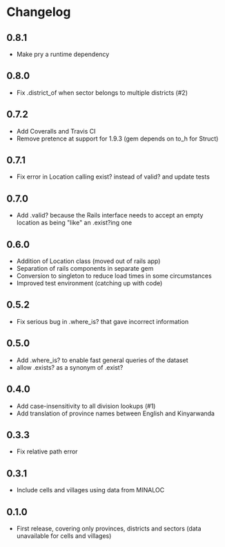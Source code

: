 # Changelog

## 0.8.1

 * Make pry a runtime dependency

## 0.8.0

 * Fix .district_of when sector belongs to multiple districts (#2)

## 0.7.2

 * Add Coveralls and Travis CI
 * Remove pretence at support for 1.9.3 (gem depends on to_h for Struct)

## 0.7.1

 * Fix error in Location calling exist? instead of valid? and update tests

## 0.7.0

 * Add .valid? because the Rails interface needs to accept an empty location as being "like" an .exist?ing one

## 0.6.0

 * Addition of Location class (moved out of rails app)
 * Separation of rails components in separate gem
 * Conversion to singleton to reduce load times in some circumstances
 * Improved test environment (catching up with code)

## 0.5.2
 * Fix serious bug in .where_is? that gave incorrect information

## 0.5.0
 * Add .where_is? to enable fast general queries of the dataset
 * allow .exists? as a synonym of .exist?

## 0.4.0
 * Add case-insensitivity to all division lookups (#1)
 * Add translation of province names between English and Kinyarwanda

## 0.3.3
 * Fix relative path error
 
## 0.3.1
 * Include cells and villages using data from MINALOC

## 0.1.0
 * First release, covering only provinces, districts and sectors (data unavailable for cells and villages)
